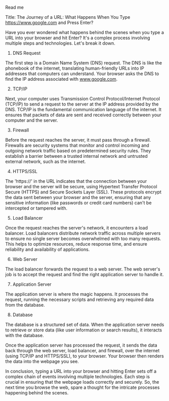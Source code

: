 Read me

Title: The Journey of a URL: What Happens When You Type https://www.google.com and Press Enter?

Have you ever wondered what happens behind the scenes when you type a URL into your browser and hit Enter? It's a complex process involving multiple steps and technologies. Let's break it down.

1. DNS Request

The first step is a Domain Name System (DNS) request. The DNS is like the phonebook of the internet, translating human-friendly URLs into IP addresses that computers can understand. Your browser asks the DNS to find the IP address associated with www.google.com.

2. TCP/IP

Next, your computer uses Transmission Control Protocol/Internet Protocol (TCP/IP) to send a request to the server at the IP address provided by the DNS. TCP/IP is the fundamental communication language of the internet. It ensures that packets of data are sent and received correctly between your computer and the server.

3. Firewall

Before the request reaches the server, it must pass through a firewall. Firewalls are security systems that monitor and control incoming and outgoing network traffic based on predetermined security rules. They establish a barrier between a trusted internal network and untrusted external network, such as the internet.

4. HTTPS/SSL

The 'https://' in the URL indicates that the connection between your browser and the server will be secure, using Hypertext Transfer Protocol Secure (HTTPS) and Secure Sockets Layer (SSL). These protocols encrypt the data sent between your browser and the server, ensuring that any sensitive information (like passwords or credit card numbers) can't be intercepted or tampered with.

5. Load Balancer

Once the request reaches the server's network, it encounters a load balancer. Load balancers distribute network traffic across multiple servers to ensure no single server becomes overwhelmed with too many requests. This helps to optimize resources, reduce response time, and ensure reliability and availability of applications.

6. Web Server

The load balancer forwards the request to a web server. The web server's job is to accept the request and find the right application server to handle it. 

7. Application Server

The application server is where the magic happens. It processes the request, running the necessary scripts and retrieving any required data from the database. 

8. Database

The database is a structured set of data. When the application server needs to retrieve or store data (like user information or search results), it interacts with the database.

Once the application server has processed the request, it sends the data back through the web server, load balancer, and firewall, over the internet (using TCP/IP and HTTPS/SSL), to your browser. Your browser then renders the data into the webpage you see.

In conclusion, typing a URL into your browser and hitting Enter sets off a complex chain of events involving multiple technologies. Each step is crucial in ensuring that the webpage loads correctly and securely. So, the next time you browse the web, spare a thought for the intricate processes happening behind the scenes.
